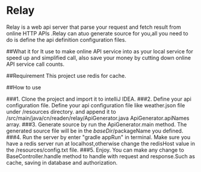 # Relay

   Relay is a web api server that parse your request and fetch result from online HTTP APIs .Relay can atuo generate source for you,all you need to do is define the api definition 
configuration files.

##What it for
 It use to make online API service into as your local service for speed up and simplified 
call, also save your money by cutting down online API service call counts.

##Requirement
  This project use redis for cache.
  
##How to use

###1. Clone the project and import it to intelliJ IDEA.
###2. Define your api configuration file.
Define your api configuration file like weather.json file under /resources directory.
and append it to /src/main/java/cn/readen/relay/ApiGenerator.java  ApiGenerator.apiNames array.
###3. Generate source by run the ApiGenerator.main method.
The generated source file will be in the $baseDir/$packageName you defined.
###4. Run the server by enter "gradle appRun" in terminal.
Make sure you have a redis server run at localhost,otherwise change the redisHost 
value in the /resources/config.txt file.
###5. Enjoy.
You can make any change to  BaseController.handle method to handle with request
and response.Such as cache, saving in database and authorization.


